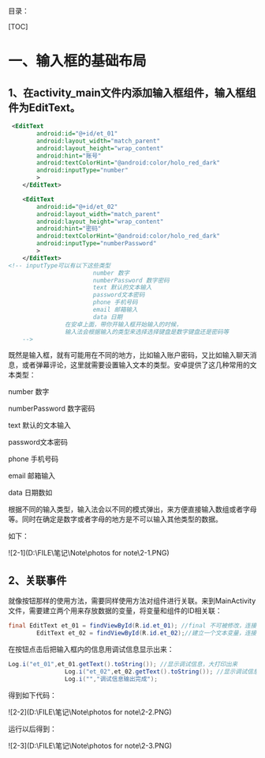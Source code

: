 目录：

[TOC]

# 一、输入框的基础布局

## 1、在activity_main文件内添加输入框组件，输入框组件为EditText。

```xml
 <EditText
        android:id="@+id/et_01"
        android:layout_width="match_parent"
        android:layout_height="wrap_content"
        android:hint="账号"
        android:textColorHint="@android:color/holo_red_dark"
        android:inputType="number"
        >
    </EditText>

    <EditText
        android:id="@+id/et_02"
        android:layout_width="match_parent"
        android:layout_height="wrap_content"
        android:hint="密码"
        android:textColorHint="@android:color/holo_red_dark"
        android:inputType="numberPassword"
        >
    </EditText>
<!-- inputType可以有以下这些类型
                        number 数字
                        numberPassword 数字密码
                        text 默认的文本输入
                        password文本密码
                        phone 手机号码
                        email 邮箱输入
                        data 日期
                在安卓上面，带你开输入框开始输入的时候，
                输入法会根据输入的类型来选择选择键盘是数字键盘还是密码等
    -->
```

既然是输入框，就有可能用在不同的地方，比如输入账户密码，又比如输入聊天消息，或者弹幕评论，这里就需要设置输入文本的类型。安卓提供了这几种常用的文本类型：

number 数字

 numberPassword 数字密码

text 默认的文本输入

password文本密码

phone 手机号码

email 邮箱输入

data 日期数如

根据不同的输入类型，输入法会以不同的模式弹出，来方便直接输入数组或者字母等。同时在确定是数字或者字母的地方是不可以输入其他类型的数据。

如下：

![2-1](D:\FILE\笔记\Note\photos for note\2-1.PNG)

## 2、关联事件

就像按钮那样的使用方法，需要同样使用方法对组件进行关联。来到MainActivity文件，需要建立两个用来存放数据的变量，将变量和组件的ID相关联：

```java
final EditText et_01 = findViewById(R.id.et_01); //final 不可被修改，连接到界面上输入框ID
        EditText et_02 = findViewById(R.id.et_02);//建立一个文本变量，连接到界面上输入框ID
```

在按钮点击后把输入框内的信息用调试信息显示出来：

```java
Log.i("et_01",et_01.getText().toString()); //显示调试信息，大打印出来
                Log.i("et_02",et_02.getText().toString()); //显示调试信息，大打印出来
                Log.i("","调试信息输出完成");
```

得到如下代码：

![2-2](D:\FILE\笔记\Note\photos for note\2-2.PNG)

运行以后得到：

![2-3](D:\FILE\笔记\Note\photos for note\2-3.PNG)



